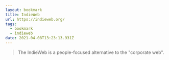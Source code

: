 ```yaml
---
layout: bookmark
title: IndieWeb
url: https://indieweb.org/
tags:
  - bookmark
  - indieweb
date: 2021-04-08T13:23:13.931Z
---
```

> The IndieWeb is a people-focused alternative to the "corporate web".